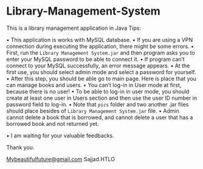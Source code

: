 Library-Management-System
=========================

This is a library management application in Java
Tips:

•	This application is works with MySQL database.
•	If you are using a VPN connection during executing the application, there might be some errors.
•	First, run the `Library Management System.jar` and then program asks you to enter your MySQL password to be able to connect it.
•	If program can’t connect to your MySQL successfully, an error message appears.
•	At the first use, you should select admin mode and select a password for yourself.
•	After this step, you should be able go to main page. Here is place that you can manage books and users.
•	You can’t log-in in User mode at first, because there is no user!
•	To be able to log-in in user mode, you should create at least one user in Users section and then use the user ID number in password field to log-in.
•	Note that `pics` folder and two another .jar files should place besides of `Library Management System.jar` file.
•	Admin cannot delete a book that is borrowed, and cannot delete a user that has a borrowed book and not returned yet.

•	I am waiting for your valuable feedbacks.


Thank you.

Mybeautifulfuture@gmail.com
Sajjad.HTLO
